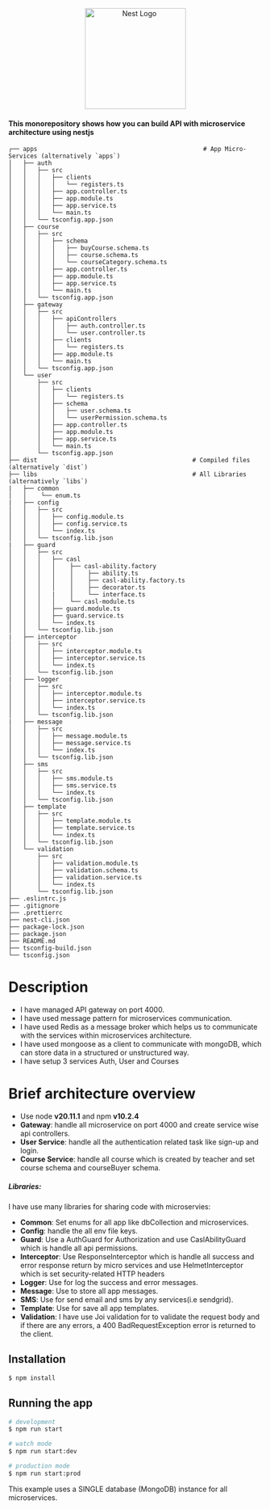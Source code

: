 <p align="center">
  <a href="http://nestjs.com/" target="blank"><img src="https://nestjs.com/img/logo-small.svg" width="200" alt="Nest Logo" /></a>
</p>

#### This monorepository shows how you can build API with microservice architecture using nestjs

    
    ┌── apps                                              # App Micro-Services (alternatively `apps`)
    │   ├── auth
    │   │   ├── src
    │   │   │   ├── clients
    │   │   │   │   └── registers.ts
    │   │   │   ├── app.controller.ts
    │   │   │   ├── app.module.ts
    │   │   │   ├── app.service.ts
    │   │   │   └── main.ts
    │   │   └── tsconfig.app.json
    │   ├── course
    │   │   ├── src
    │   │   │   ├── schema
    │   │   │   │   ├── buyCourse.schema.ts
    │   │   │   │   ├── course.schema.ts
    │   │   │   │   └── courseCategory.schema.ts
    │   │   │   ├── app.controller.ts
    │   │   │   ├── app.module.ts
    │   │   │   ├── app.service.ts
    │   │   │   └── main.ts
    │   │   └── tsconfig.app.json
    │   ├── gateway
    │   │   ├── src
    │   │   │   ├── apiControllers
    │   │   │   │   ├── auth.controller.ts
    │   │   │   │   └── user.controller.ts
    │   │   │   ├── clients
    │   │   │   │   └── registers.ts
    │   │   │   ├── app.module.ts
    │   │   │   └── main.ts
    │   │   └── tsconfig.app.json
    │   └── user
    │       ├── src
    │       │   ├── clients
    │       │   │   └── registers.ts
    │       │   ├── schema
    │       │   │   ├── user.schema.ts
    │       │   │   └── userPermission.schema.ts
    │       │   ├── app.controller.ts
    │       │   ├── app.module.ts
    │       │   ├── app.service.ts
    │       │   └── main.ts
    │       └── tsconfig.app.json
    ├── dist                                           # Compiled files (alternatively `dist`)
    ├── libs                                           # All Libraries (alternatively `libs`)
    |   ├── common
    │   │    └── enum.ts
    |   ├── config
    │   │   ├── src
    │   │   │   ├── config.module.ts
    │   │   │   ├── config.service.ts
    │   │   │   └── index.ts
    │   │   └── tsconfig.lib.json
    |   ├── guard
    │   │   ├── src
    │   │   │   ├── casl
    │   │   │   │    ├── casl-ability.factory
    │   │   │   │    │    ├── ability.ts
    │   │   │   │    │    ├── casl-ability.factory.ts
    │   │   │   │    │    ├── decorator.ts
    │   │   │   |    │    └── interface.ts
    │   │   │   │    └── casl-module.ts
    │   │   │   ├── guard.module.ts
    │   │   │   ├── guard.service.ts
    │   │   │   └── index.ts
    │   │   └── tsconfig.lib.json
    |   ├── interceptor
    │   │   ├── src
    │   │   │   ├── interceptor.module.ts
    │   │   │   ├── interceptor.service.ts
    │   │   │   └── index.ts
    │   │   └── tsconfig.lib.json
    |   ├── logger
    │   │   ├── src
    │   │   │   ├── interceptor.module.ts
    │   │   │   ├── interceptor.service.ts
    │   │   │   └── index.ts
    │   │   └── tsconfig.lib.json
    |   ├── message
    │   │   ├── src
    │   │   │   ├── message.module.ts
    │   │   │   ├── message.service.ts
    │   │   │   └── index.ts
    │   │   └── tsconfig.lib.json
    │   ├── sms
    │   │   ├── src
    │   │   │   ├── sms.module.ts
    │   │   │   ├── sms.service.ts
    │   │   │   └── index.ts
    │   │   └── tsconfig.lib.json
    │   ├── template
    │   │   ├── src
    │   │   │   ├── template.module.ts
    │   │   │   ├── template.service.ts
    │   │   │   └── index.ts
    │   │   └── tsconfig.lib.json
    │   └── validation
    │       ├── src
    │       │   ├── validation.module.ts
    │       │   ├── validation.schema.ts
    │       │   ├── validation.service.ts
    │       │   └── index.ts
    │       └── tsconfig.lib.json
    ├── .eslintrc.js
    ├── .gitignore
    ├── .prettierrc
    ├── nest-cli.json
    ├── package-lock.json
    ├── package.json
    ├── README.md
    ├── tsconfig-build.json
    └── tsconfig.json


# Description
- I have managed API gateway on port 4000.
- I have used message pattern for microservices communication.
- I have used Redis as a message broker which helps us to communicate with the services within microservices architecture.
- I have used mongoose as a client to communicate with mongoDB,  which can store data in a structured or unstructured way.
- I have setup 3 services Auth, User and Courses


# Brief architecture overview
- Use node **v20.11.1** and npm **v10.2.4**
- **Gateway**: handle all microservice on port 4000 and create service wise api controllers.
- **User Service**: handle all the authentication related task like sign-up and login.
- **Course Service**: handle all course which is created by teacher and set course schema and courseBuyer schema.
##### Libraries:
I have use many libraries for sharing code with microservies:
- **Common**: Set enums for all app like dbCollection and microservices.
- **Config**: handle the all env file keys.
- **Guard**: Use a AuthGuard for Authorization and use CaslAbilityGuard which is handle all api permissions.
- **Interceptor**: Use ResponseInterceptor which is handle all success and error response return by micro services and use
             HelmetInterceptor which is set security-related HTTP headers 
- **Logger**: Use for log the success and error messages.
- **Message**: Use to store all app messages.
- **SMS**: Use for send email and sms by any services(i.e sendgrid).
- **Template**: Use for save all app templates.
- **Validation**: I have use Joi validation for to validate the request body and if there are any errors, a 400 BadRequestException error is returned to the client.
## Installation

```bash
$ npm install
```

## Running the app

```bash
# development
$ npm run start

# watch mode
$ npm run start:dev

# production mode
$ npm run start:prod
```

This example uses a SINGLE database (MongoDB) instance for all microservices.